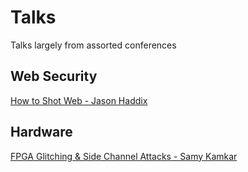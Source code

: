# Talks

Talks largely from assorted conferences

## Web Security

[How to Shot Web - Jason Haddix](https://www.youtube.com/watch?v=VtFuAH19Qz0)

## Hardware

[FPGA Glitching & Side Channel Attacks - Samy Kamkar](youtube.com/watch?v=oGndiX5tvEk)